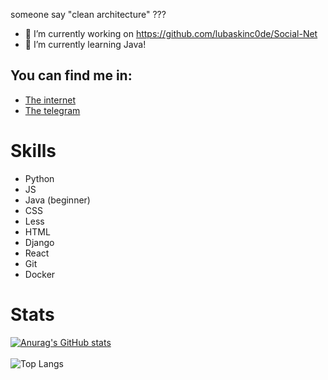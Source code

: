 someone say "clean architecture" ???

- 🔭 I’m currently working on https://github.com/lubaskinc0de/Social-Net
- 🌱 I’m currently learning Java!

## You can find me in:
- [The internet](https://lubaskin.site)
- [The telegram](https://t.me/LUBASKIN_CODE)

# Skills

- Python
- JS
- Java (beginner)
- CSS
- Less
- HTML
- Django
- React
- Git
- Docker

# Stats


[![Anurag's GitHub stats](https://github-readme-stats.vercel.app/api?username=lubaskinc0de&theme=tokyonight)](https://github.com/anuraghazra/github-readme-stats)
<br>
<br>
![Top Langs](https://github-readme-stats.vercel.app/api/top-langs/?username=lubaskinc0de&theme=tokyonight)
